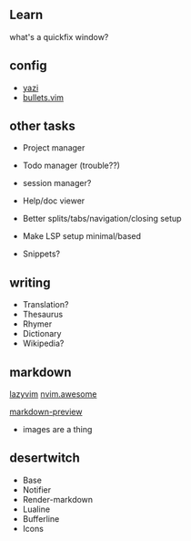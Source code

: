 ## Learn

what's a quickfix window?

## config

- [yazi](https://github.com/mikavilpas/yazi.nvim)
- [bullets.vim](https://github.com/bullets-vim/bullets.vim)

## other tasks

- Project manager
- Todo manager (trouble??)

- session manager?

- Help/doc viewer
- Better splits/tabs/navigation/closing setup

- Make LSP setup minimal/based

- Snippets?

## writing

- Translation?
- Thesaurus
- Rhymer
- Dictionary
- Wikipedia?

## markdown

[](https://linkarzu.com/posts/neovim/markdown-setup-2025/#bullets-vimbulletsvim)
[](https://www.youtube.com/watch?v=1YEbKDlxfss)
[lazyvim](https://www.lazyvim.org/extras/lang/markdown)
[nvim.awesome](https://github.com/rockerBOO/awesome-neovim?tab=readme-ov-file#note-taking)

[markdown-preview](https://github.com/iamcco/markdown-preview.nvim)

- images are a thing

## desertwitch

- Base
- Notifier
- Render-markdown
- Lualine
- Bufferline
- Icons
